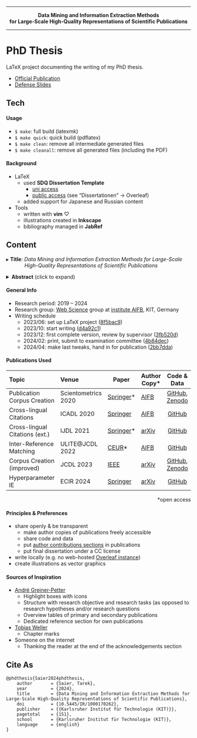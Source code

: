 <hr>
<p align="center"><strong>Data Mining and Information Extraction Methods<br>for Large-Scale High-Quality Representations of Scientific Publications</strong></p>
<hr>

# PhD Thesis

LaTeX project documenting the writing of my PhD thesis.

* [Official Publication](https://doi.org/10.5445/IR/1000170262)
* [Defense Slides](https://github.com/IllDepence/phd-defense)

## Tech

#### Usage

* `$ make`: full build (latexmk)
* `$ make quick`: quick build (pdflatex)
* `$ make clean`: remove all intermediate generated files
* `$ make cleanall`: remove all generated files (including the PDF)

#### Background

* LaTeX
    * used **SDQ Dissertation Template**
        * [uni access](https://gitlab.kit.edu/kit/kastel/sdq/dokumentvorlagen/sdq-dissertations-vorlage)
        * [public access](https://sdq.kastel.kit.edu/wiki/Dokumentvorlagen#Ausarbeitungen) (see “Dissertationen” → Overleaf)
    * added support for Japanese and Russian content
* Tools
    * written with **vim** ♡
    * illustrations created in **Inkscape**
    * bibliography managed in **JabRef**


## Content

▸ **Title**: *Data Mining and Information Extraction Methods for Large-Scale  
&emsp;&emsp;&emsp;&nbsp;&nbsp;High-Quality Representations of Scientific Publications*

<details><summary><strong>Abstract</strong> (click to expand)</summary>

<p>This dissertation addresses the challenge of generating high-quality, machine-readable representations of scientific publications at a large scale. Structured data representing scientific publications is the basis for vital infrastructure in academia, such as academic search and bibliometric performance indicators. Generating such data involves information extraction from publications’ natural language content, which makes it a challenging and error-prone process. Existing extraction methods and the data they produce are limited in several ways. This is problematic, because it means that applications and research based on currently available data are of limited scope and validity.</p>
<p>Among the limitations of currently available methods and data, three areas are of particular importance due to their relevance in the academic context. (1)&nbsp;<em>Citation networks</em> are a key characteristic of scientific literature, and are vital for common use cases such as trend analyses and recommender systems. Despite this importance, citation networks of widely used data sets are highly incomplete. (2)&nbsp;<em>Language coverage</em>: science is a global and therefore inherently multi-lingual endeavor. Despite a growing awareness of this, important platforms, approaches, and data sets in the scholarly domain are still limited to English publications only. (3)&nbsp;<em>Research artifacts</em>, such as methods and data sets, become more and more important, as science is increasingly driven by curated data and algorithmic processing. Fine-grained representations of research artifacts bear large potential for applications like faceted academic search and automated reproduction. However, existing extraction methods only yield shallow representations of research artifacts, not sufficient for these use cases.</p>
<p>To address these issues, we develop data mining and information extraction approaches, that enable the creation of machine-readable publication corpora. We furthermore quantify the improvements we achieve in terms of data quality in each area of limitation. In particular, we make the following contributions. As the foundation of our research, we develop a method for creating a large-scale corpus of interlinked, full-text documents from publications’ LaTeX sources. Applying our method to all of arXiv.org, we create the first corpus of interlinked publications with extensive coverage in physics, mathematics, and computer science. Utilizing our corpus, we further present approaches yielding advances in all of the three aforementioned areas of limitation. (1)&nbsp;We develop a methodology for linking bibliographic references, which achieves state-of-the-art citation network completeness. Based on this, we perform novel types of citation analyses. (2)&nbsp;We present a method for identifying cross-lingual citations and, utilizing it, perform the largest analysis of this type of citation to date. Through our analysis, we are able to identify challenges for integrating non-English publications. (3)&nbsp;We develop information extraction approaches for fine-granular representations of research artifacts and their parameters. Our methods achieve an improvement over strong baselines, and their utilization enables novel types of analyses and applications.</p>
<p>Overall, our approaches address key shortcomings of existing methods for the creation of structured data representing publications. Through their use, we achieve significant improvements in terms of data quality. For each of our approaches, we demonstrate its viability and benefits through evaluations and practical large-scale applications. Our methods have already been adopted in several parts of the research community, which further confirms their utility.</p>
</details>


#### General Info
* Research period: 2019 – 2024
* Research group: [Web Science](https://www.aifb.kit.edu/web/Web_Science/en) group at [institute AIFB](https://www.aifb.kit.edu/), KIT, Germany
* Writing schedule
    * 2023/06: set up LaTeX project ([8f5bac9](https://github.com/IllDepence/dis/commit/8f5bac90e02bc1d3a3995eef91045635a21630fa))
    * 2023/10: start writing ([d4a92c1](https://github.com/IllDepence/dis/commit/d4a92c158347a62846d62ba6d0b6d96dd599648e))
    * 2023/12: first complete version, review by supervisor ([3fb520d](https://github.com/IllDepence/dis/commit/3fb520d035739a6efb7a3c5e751ec3f9a0372b88))
    * 2024/02: print, submit to examination committee ([4b84dec](https://github.com/IllDepence/dis/commit/4b84dec6a2e16399d826ec0933800510938b816b))
    * 2024/04: make last tweaks, hand in for publication ([2bb7dda](https://github.com/IllDepence/dis/commit/2bb7dda5f537f153e91542937042f5799b3ba522))

#### Publications Used

Topic | Venue | Paper | Author Copy\* | Code &amp; Data |
:-----|:------|---------------------|--------------|:---------------:|
Publication Corpus Creation | Scientometrics 2020 | [Springer](https://doi.org/10.1007/s11192-020-03382-z)\* | [AIFB](https://aifb.kit.edu/images/f/f9/UnarXive_Scientometrics2020.pdf) | [GitHub](https://github.com/IllDepence/unarXive/tree/legacy_2020), [Zenodo](https://zenodo.org/records/4313164) |
Cross-lingual Citations | ICADL 2020 | [Springer](https://doi.org/10.1007/978-3-030-64452-9_11) | [AIFB](https://www.aifb.kit.edu/images/5/5f/Cross-lingual_Citations_ICADL2020.pdf) | [GitHub](https://github.com/IllDepence/icadl2020) |
Cross-lingual Citations (ext.) | IJDL 2021| [Springer](https://doi.org/10.1007/s00799-021-00312-z)\* | [arXiv](https://doi.org/10.48550/arXiv.2111.05097) | [GitHub](https://github.com/IllDepence/cross-lingual-citations-from-en) |
Inter-Reference Matching | ULITE@JCDL 2022 | [CEUR](https://ceur-ws.org/Vol-3220/paper2.pdf)\* | [AIFB](https://www.aifb.kit.edu/images/c/cc/Reference_Linking_Blocking_ULITE2022.pdf) | [GitHub](https://github.com/IllDepence/ulite2022) |
Corpus Creation (improved) | JCDL 2023 | [IEEE](https://doi.org/10.1109/JCDL57899.2023.00020) | [arXiv](https://doi.org/10.48550/arXiv.2303.14957) | [GitHub](https://github.com/IllDepence/unarXive), [Zenodo](https://zenodo.org/records/7752754) |
Hyperparameter IE | ECIR 2024 | [Springer](https://doi.org/10.1007/978-3-031-56060-6_17) | [arXiv](https://doi.org/10.48550/arXiv.2312.10638) | [GitHub](https://github.com/IllDepence/hyperpie) |

<p align=right>&ast;open access</p>

#### Principles &amp; Preferences

* share openly &amp; be transparent
    * make author copies of publications freely accessible
    * share code and data
    * put [author contributions sections](https://credit.niso.org/) in publications
    * put final dissertation under a CC license
* write locally (e.g. no web-hosted [Overleaf instance](https://github.com/overleaf/toolkit?tab=readme-ov-file#overleaf-toolkit))
* create illustrations as vector graphics

#### Sources of Inspiration

* [André Greiner-Petter](https://link.springer.com/book/10.1007/978-3-658-40473-4)
    * Highlight boxes with icons
    * Structure with research objective and research tasks (as opposed to research hypotheses and/or research questions
    * Overview tables of primary and secondary publications
    * Dedicated reference section for own publications
* [Tobias Weller](https://publikationen.bibliothek.kit.edu/1000130825)
    * Chapter marks
* Someone on the internet
    * Thanking the reader at the end of the acknowledgements section

## Cite As

```
@phdthesis{Saier2024phdthesis,
    author       = {Saier, Tarek},
    year         = {2024},
    title        = {Data Mining and Information Extraction Methods for Large-Scale High-Quality Representations of Scientific Publications},
    doi          = {10.5445/IR/1000170262},
    publisher    = {{Karlsruher Institut für Technologie (KIT)}},
    pagetotal    = {151},
    school       = {Karlsruher Institut für Technologie (KIT)},
    language     = {english}
}
```
